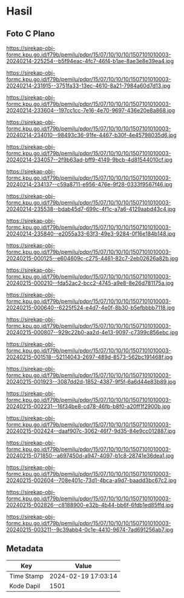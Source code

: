 # Hasil

## Foto C Plano

https://sirekap-obj-formc.kpu.go.id/f79b/pemilu/pdpr/15/07/10/10/10/1507101010003-20240214-225254--b5f94eac-4fc7-46f4-b1ae-8ae3e8e39ea4.jpg

https://sirekap-obj-formc.kpu.go.id/f79b/pemilu/pdpr/15/07/10/10/10/1507101010003-20240214-231915--3751fa33-13ec-4610-8a21-7984a60d7d13.jpg

https://sirekap-obj-formc.kpu.go.id/f79b/pemilu/pdpr/15/07/10/10/10/1507101010003-20240214-233604--197cc1cc-7e16-4e70-9697-436e20e8a868.jpg

https://sirekap-obj-formc.kpu.go.id/f79b/pemilu/pdpr/15/07/10/10/10/1507101010003-20240214-234010--98493c36-91fe-4467-b30f-4e45798035d6.jpg

https://sirekap-obj-formc.kpu.go.id/f79b/pemilu/pdpr/15/07/10/10/10/1507101010003-20240214-234057--2f9b63ad-bff9-4149-9bcb-4d81544010cf.jpg

https://sirekap-obj-formc.kpu.go.id/f79b/pemilu/pdpr/15/07/10/10/10/1507101010003-20240214-234137--c59a8711-e956-476e-9f28-0333f9567f46.jpg

https://sirekap-obj-formc.kpu.go.id/f79b/pemilu/pdpr/15/07/10/10/10/1507101010003-20240214-235538--bdab45d7-699c-4f1c-a7a6-4129aabd43c4.jpg

https://sirekap-obj-formc.kpu.go.id/f79b/pemilu/pdpr/15/07/10/10/10/1507101010003-20240214-235840--e2055a33-63f3-49e3-9284-0f16e184b148.jpg

https://sirekap-obj-formc.kpu.go.id/f79b/pemilu/pdpr/15/07/10/10/10/1507101010003-20240215-000125--e604609c-c275-4461-82c7-2eb02626a82b.jpg

https://sirekap-obj-formc.kpu.go.id/f79b/pemilu/pdpr/15/07/10/10/10/1507101010003-20240215-000210--fda52ac2-bcc2-4745-a9e8-8e26d781175a.jpg

https://sirekap-obj-formc.kpu.go.id/f79b/pemilu/pdpr/15/07/10/10/10/1507101010003-20240215-000640--6225f524-e4d7-4e0f-8b30-b5efbbbb7118.jpg

https://sirekap-obj-formc.kpu.go.id/f79b/pemilu/pdpr/15/07/10/10/10/1507101010003-20240215-000807--929c22b0-aa2d-4e13-9097-c7399c856ebc.jpg

https://sirekap-obj-formc.kpu.go.id/f79b/pemilu/pdpr/15/07/10/10/10/1507101010003-20240215-001518--52114043-2697-489d-8573-562bc191468f.jpg

https://sirekap-obj-formc.kpu.go.id/f79b/pemilu/pdpr/15/07/10/10/10/1507101010003-20240215-001923--3087dd2d-1852-4387-9f5f-6a6d44e83b89.jpg

https://sirekap-obj-formc.kpu.go.id/f79b/pemilu/pdpr/15/07/10/10/10/1507101010003-20240215-002231--16f34be8-cd78-46fb-b8f0-a20ff1f2900b.jpg

https://sirekap-obj-formc.kpu.go.id/f79b/pemilu/pdpr/15/07/10/10/10/1507101010003-20240215-002424--daaf907c-3062-46f7-9d35-84e9cc012887.jpg

https://sirekap-obj-formc.kpu.go.id/f79b/pemilu/pdpr/15/07/10/10/10/1507101010003-20240215-071850--a697450d-a947-4097-b1c8-28741e36dea1.jpg

https://sirekap-obj-formc.kpu.go.id/f79b/pemilu/pdpr/15/07/10/10/10/1507101010003-20240215-002604--708e401c-73d1-4bca-a9d7-baadd3bc67c2.jpg

https://sirekap-obj-formc.kpu.go.id/f79b/pemilu/pdpr/15/07/10/10/10/1507101010003-20240215-002826--c8188900-e32b-4b44-bb6f-6fdb1ed85ffd.jpg

https://sirekap-obj-formc.kpu.go.id/f79b/pemilu/pdpr/15/07/10/10/10/1507101010003-20240215-003211--9c39abb4-0c1e-4410-9674-7ad691256ab7.jpg


## Metadata

| Key        | Value               |
| ---------- | ------------------- |
| Time Stamp | 2024-02-19 17:03:14 |
| Kode Dapil | 1501                |



